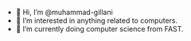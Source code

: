 - 👋 Hi, I’m @muhammad-gillani
- 👀 I’m interested in anything related to computers.
- 🌱 I’m currently doing computer science from FAST.

<!---
muhammad-gillani/muhammad-gillani is a ✨ special ✨ repository because its `README.md` (this file) appears on your GitHub profile.
You can click the Preview link to take a look at your changes.
--->
